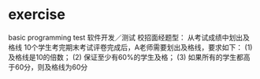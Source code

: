# exercise
basic programming test 
软件开发／测试 校招面经题型：
从考试成绩中划出及格线 
10个学生考完期末考试评卷完成后，A老师需要划出及格线，要求如下：
(1) 及格线是10的倍数；
(2) 保证至少有60%的学生及格；
(3) 如果所有的学生都高于60分，则及格线为60分
